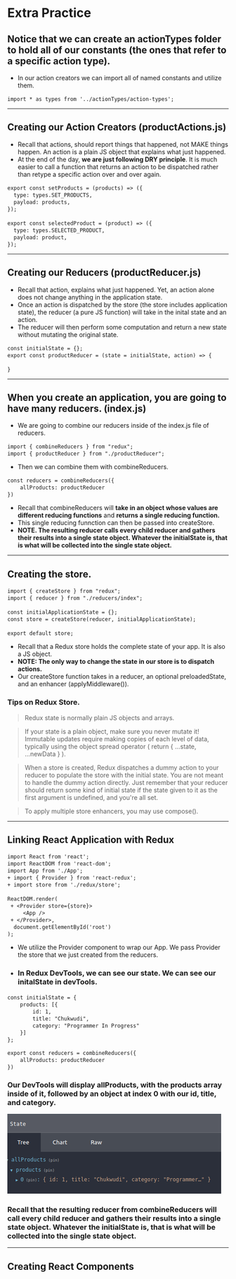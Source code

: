 # Extra Practice
## Notice that we can create an actionTypes folder to hold all of our constants (the ones that refer to a specific action type).
- In our action creators we can import all of named constants and utilize them.
```
import * as types from '../actionTypes/action-types';
```
<hr />

## Creating our Action Creators (productActions.js)
- Recall that actions, should report things that happened, not MAKE things happen. An action is a plain JS object that explains what just happened.
- At the end of the day, **we are just following DRY principle**. It is much easier to call a function that returns an action to be dispatched rather than retype a specific action over and over again.
```
export const setProducts = (products) => ({
  type: types.SET_PRODUCTS,
  payload: products,
});

export const selectedProduct = (product) => ({
  type: types.SELECTED_PRODUCT,
  payload: product,
});
```

<hr />

## Creating our Reducers (productReducer.js)
- Recall that action, explains what just happened. Yet, an action alone does not change anything in the application state.
- Once an action is dispatched by the store (the store includes application state), the reducer (a pure JS function) will take in the inital state and an action.
- The reducer will then perform some computation and return a new state without mutating the original state.
```
const initialState = {};
export const productReducer = (state = initialState, action) => {

}
```
<hr />

## When you create an application, you are going to have many reducers. (index.js)
- We are going to combine our reducers inside of the index.js file of reducers.
```
import { combineReducers } from "redux";
import { productReducer } from "./productReducer";
```

- Then we can combine them with combineReducers.
```
const reducers = combineReducers({
    allProducts: productReducer
})
```

- Recall that combineReducers will **take in an object whose values are different reducing functions** and **returns a single reducing function.**
- This single reducing funnction can then be passed into createStore.
- **NOTE. The resulting reducer calls every child reducer and gathers their results into a single state object. Whatever the initialState is, that is what will be collected into the single state object.**
<hr />

## Creating the store.

```
import { createStore } from "redux";
import { reducer } from "./reducers/index";

const initialApplicationState = {};
const store = createStore(reducer, initialApplicationState);

export default store;
```

- Recall that a Redux store holds the complete state of your app. It is also a JS object.
- **NOTE: The only way to change the state in our store is to dispatch actions.**
- Our createStore function takes in a reducer, an optional preloadedState, and an enhancer (applyMiddleware()).

### Tips on Redux Store.
> Redux state is normally plain JS objects and arrays.

> If your state is a plain object, make sure you never mutate it! Immutable updates require making copies of each level of data, typically using the object spread operator ( return { ...state, ...newData } ).

> When a store is created, Redux dispatches a dummy action to your reducer to populate the store with the initial state. You are not meant to handle the dummy action directly. Just remember that your reducer should return some kind of initial state if the state given to it as the first argument is undefined, and you're all set.

> To apply multiple store enhancers, you may use compose().

<hr />

## Linking React Application with Redux
```
import React from 'react';
import ReactDOM from 'react-dom';
import App from './App';
+ import { Provider } from 'react-redux';
+ import store from './redux/store';

ReactDOM.render(
 + <Provider store={store}>
     <App />
 + </Provider>,
  document.getElementById('root')
);
```
- We utilize the Provider component to wrap our App. We pass Provider the store that we just created from the reducers.
- ### In Redux DevTools, we can see our state. We can see our initalState in devTools.
```
const initialState = {
    products: [{
        id: 1,
        title: "Chukwudi",
        category: "Programmer In Progress"
    }]
};
```

```
export const reducers = combineReducers({
    allProducts: productReducer
})
```
### Our DevTools will display allProducts, with the products array inside of it, followed by an object at index 0 with our id, title, and category.
![title](images/redux.jpg)
### Recall that the resulting reducer from combineReducers will call every child reducer and gathers their results into a single state object. Whatever the initialState is, that is what will be collected into the single state object.
<hr />

## Creating React Components

